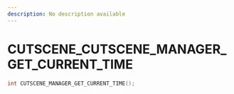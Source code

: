 ```yaml
---
description: No description available 
---
```


# CUTSCENE\_CUTSCENE_MANAGER_GET_CURRENT_TIME

```cpp
int CUTSCENE_MANAGER_GET_CURRENT_TIME();
```